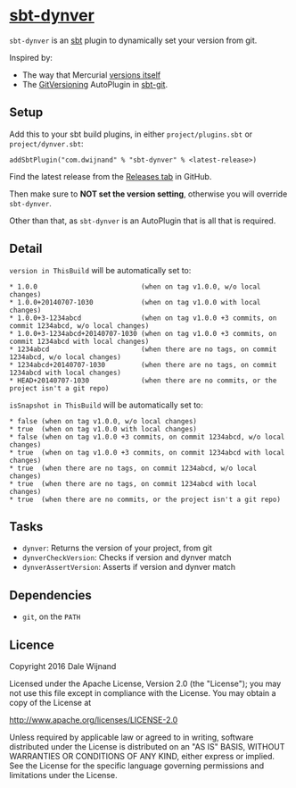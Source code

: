 # [sbt-dynver](https://github.com/dwijnand/sbt-dynver)

`sbt-dynver` is an [sbt](http://www.scala-sbt.org/) plugin to dynamically set your version from git.

Inspired by:
* The way that Mercurial [versions itself](https://selenic.com/hg/file/3.9.1/setup.py#l179)
* The [GitVersioning][] AutoPlugin in [sbt-git][].

[sbt]: http://www.scala-sbt.org/
[sbt-git]: https://github.com/sbt/sbt-git
[GitVersioning]: https://github.com/sbt/sbt-git/blob/v0.8.5/src/main/scala/com/typesafe/sbt/SbtGit.scala#L266-L270

## Setup

Add this to your sbt build plugins, in either `project/plugins.sbt` or `project/dynver.sbt`:

    addSbtPlugin("com.dwijnand" % "sbt-dynver" % <latest-release>)

Find the latest release from the [Releases tab](https://github.com/dwijnand/sbt-dynver/releases) in GitHub.

Then make sure to **NOT set the version setting**, otherwise you will override `sbt-dynver`.

Other than that, as `sbt-dynver` is an AutoPlugin that is all that is required.

## Detail

`version in ThisBuild` will be automatically set to:

```
* 1.0.0                          (when on tag v1.0.0, w/o local changes)
* 1.0.0+20140707-1030            (when on tag v1.0.0 with local changes)
* 1.0.0+3-1234abcd               (when on tag v1.0.0 +3 commits, on commit 1234abcd, w/o local changes)
* 1.0.0+3-1234abcd+20140707-1030 (when on tag v1.0.0 +3 commits, on commit 1234abcd with local changes)
* 1234abcd                       (when there are no tags, on commit 1234abcd, w/o local changes)
* 1234abcd+20140707-1030         (when there are no tags, on commit 1234abcd with local changes)
* HEAD+20140707-1030             (when there are no commits, or the project isn't a git repo)
```

`isSnapshot in ThisBuild` will be automatically set to:

```
* false (when on tag v1.0.0, w/o local changes)
* true  (when on tag v1.0.0 with local changes)
* false (when on tag v1.0.0 +3 commits, on commit 1234abcd, w/o local changes)
* true  (when on tag v1.0.0 +3 commits, on commit 1234abcd with local changes)
* true  (when there are no tags, on commit 1234abcd, w/o local changes)
* true  (when there are no tags, on commit 1234abcd with local changes)
* true  (when there are no commits, or the project isn't a git repo)
```

## Tasks

* `dynver`: Returns the version of your project, from git
* `dynverCheckVersion`: Checks if version and dynver match
* `dynverAssertVersion`: Asserts if version and dynver match

## Dependencies

* `git`, on the `PATH`

## Licence

Copyright 2016 Dale Wijnand

Licensed under the Apache License, Version 2.0 (the "License");
you may not use this file except in compliance with the License.
You may obtain a copy of the License at

  http://www.apache.org/licenses/LICENSE-2.0

Unless required by applicable law or agreed to in writing, software
distributed under the License is distributed on an "AS IS" BASIS,
WITHOUT WARRANTIES OR CONDITIONS OF ANY KIND, either express or implied.
See the License for the specific language governing permissions and
limitations under the License.
